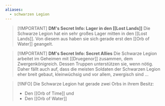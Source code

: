 ```yaml
---
aliases:
  - schwarzen Legion
---
```

>[!IMPORTANT] **DM's Secret Info: Lager in den [[Lost Lands]]**
>Die Schwarze Legion hat ein sehr großes Lager mitten in den [[Lost Lands]]. Von diesem aus haben sie sich gerade erst den [[Orb of Water]] geangelt.

>[!IMPORTANT] **DM's Secret Info: Secret Allies**
>Die Schwarze Legion arbeitet im Geheimen mit [[Druegenor]] zusammen, dem Zwergenkönigreich. Dessen Truppen unterstützen sie, wenn nötig. Daher fällt auch auf, dass die meisten Soldaten der Schwarzen Legion eher breit gebaut, kleinwüchsig und vor allem, zwergisch sind ... 

>[!INFO]
>Die Schwarze Legion hat gerade zwei Orbs in ihrem Besitz:
>- Den [[Orb of Time]] und 
>- Den [[Orb of Water]]

